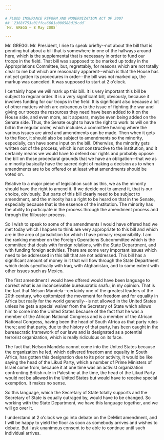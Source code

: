 ```yaml
---
---

# FLOOD INSURANCE REFORM AND MODERNIZATION ACT OF 2007
## `2368f753a01ffca6661a006588d19cdd`
`Mr. GREGG — 8 May 2008`

---
```



Mr. GREGG. Mr. President, I rise to speak briefly--not about the bill 
that is pending but about a bill that is somewhere in one of the 
hallways around here, which is the supplemental that is necessary in 
order to fund our troops in the field. That bill was supposed to be 
marked up today in the Appropriations Committee, but, regrettably, for 
reasons which are not totally clear to me but which are reasonably 
apparent--which is that the House has not yet gotten its procedures in 
order--the bill was not marked up, the markup was canceled. It was 
supposed to start at 2 o'clock.

I certainly hope we will mark up this bill. It is very important this 
bill be subject to regular order. It is a very significant bill, 
obviously, because it involves funding for our troops in the field. It 
is significant also because a lot of other matters which are extraneous 
to the issue of fighting the war and giving our troops the resources 
they need have been added to it on the House side, and even more, as it 
appears, maybe even being added on the Senate side. Thus, the Senate 
ought to have the right to work its will on the bill in the regular 
order, which includes a committee hearing where the various issues are 
aired and amendments can be made. Then when it gets to the floor, it 
should also be subject to amendments so the minority, especially, can 
have some input on the bill. Otherwise, the minority gets written out 
of the process, which is not constructive to the institution, and it 
certainly means we would have to defend our rights and probably oppose 
the bill on those procedural grounds that we have an obligation--that 
we as a minority basically have the sacred right of making a decision 
as to when amendments are to be offered or at least what amendments 
should be voted on.

Relative to a major piece of legislation such as this, we as the 
minority should have the right to amend it. If we decide not to amend 
it, that is our choice, obviously. But parts of this bill clearly need 
to be subject to amendment, and the minority has a right to be heard on 
that in the Senate, especially because that is the essence of the 
institution. The minority has the ability to participate in the process 
through the amendment process and through the filibuster process.



So I wish to speak to some of the amendments I would have offered had 
we met today which I happen to think are very appropriate to this bill 
and which are in the area of jurisdiction for which I have primary 
responsibility. I am the ranking member on the Foreign Operations 
Subcommittee which is the committee that deals with foreign relations, 
with the State Department, and with funding foreign activities. There 
are some very important issues which need to be addressed in this bill 
that are not addressed. This bill has a significant amount of money in 
it that will flow through the State Department which deals specifically 
with Iraq, with Afghanistan, and to some extent with other issues such 
as Mexico.

The first amendment I would have offered would have been language to 
correct what is an inconceivable bureaucratic snafu, in my opinion. 
That is the fact that Nelson Mandela--certainly one of the greatest 
leaders of the 20th century, who epitomized the movement for freedom 
and for equality in Africa but really for the world generally--is not 
allowed in the United States unless he gets a special waiver from the 
Secretary of State which allows him to come into the United States 
because of the fact that he was a member of the African National 
Congress and is a member of the African National Congress, having been 
the head of South Africa as that party rules there; and that party, due 
to the history of that party, has been caught in the bureaucratic 
framework of our laws and is designated as a potential terrorist 
organization, which is really ridiculous on its face.

The fact that Nelson Mandela cannot come into the United States 
because the organization he led, which delivered freedom and equality 
in South Africa, has gotten this designation due to its prior activity, 
it would be like saying the head of the Likud Party, which a number of 
Prime Ministers of Israel come from, because it at one time was an 
activist organization confronting British rule in Palestine at the 
time, the head of the Likud Party would not be allowed in the United 
States but would have to receive special exemption. It makes no sense.

So this language, which the Secretary of State totally supports and 
the Secretary of State is equally outraged by, would have to be 
changed. So working with the State Department, we have this language 
together, and we will go over it.

I understand at 2 o'clock we go into debate on the DeMint amendment, 
and I will be happy to yield the floor as soon as somebody arrives and 
wishes to debate. But I ask unanimous consent to be able to continue 
until such individual arrives.